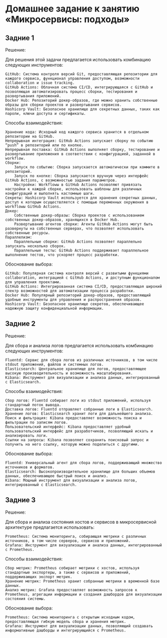 # Домашнее задание к занятию «Микросервисы: подходы»

## Задние 1

Решение:

Для решения этой задачи предлагается использовать комбинацию следующих инструментов:

    GitHub: Система контроля версий Git, предоставляющая репозитории для каждого сервиса, функционал управления доступом, возможности collaboration и issue tracking.
    GitHub Actions: Облачная система CI/CD, интегрирующаяся с GitHub и позволяющая автоматизировать процесс сборки, тестирования и развертывания приложений.
    Docker Hub: Репозиторий докер-образов, где можно хранить собственные образы для сборки проектов и развертывания сервисов.
    Hashicorp Vault: Безопасное хранилище для секретных данных, таких как пароли, ключи доступа и сертификаты.

Способы взаимодействия:

    Хранение кода: Исходный код каждого сервиса хранится в отдельном репозитории на GitHub.
    Непрерывная интеграция: GitHub Actions запускает сборку по событию “push” в репозиторий или по кнопке.
    Непрерывная поставка: GitHub Actions выполняет сборку, тестирование и развертывание приложения в соответствии с конфигурацией, заданной в workflow.
    Сборки:
        Запуск по событию: Сборка запускается автоматически при коммите в репозиторий.
        Запуск по кнопке: Сборка запускается вручную через интерфейс GitHub Actions, с возможностью задания параметров.
        Настройки: Workflowы в GitHub Actions позволяют привязать настройки к каждой сборке, использовать шаблоны для различных конфигураций и выполнять кастомные шаги.
    Секреты: Hashicorp Vault используется для хранения секретных данных, доступ к которым осуществляется с помощью переменных окружения в workflowы GitHub Actions.
    Докер:
        Собственные докер-образы: Сборка проектов с использованием собственных докер-образов, хранящихся в Docker Hub.
        Развертывание агентов сборки: Агенты GitHub Actions могут быть развернуты на собственных серверах, что позволяет использовать собственные ресурсы.
    Параллелизм:
        Параллельные сборки: GitHub Actions позволяет параллельно запускать несколько сборок.
        Параллельные тесты: GitHub Actions поддерживает параллельное выполнение тестов, что ускоряет процесс разработки.

Обоснование выбора:

    GitHub: Популярная система контроля версий с развитыми функциями collaboration, интеграцией с GitHub Actions, и доступным функционалом для управления проектами.
    GitHub Actions: Интегрированная система CI/CD, предоставляющая широкий спектр возможностей для автоматизации процесса разработки.
    Docker Hub: Популярный репозиторий докер-образов, предоставляющий удобные инструменты для управления и распространения образов.
    Hashicorp Vault: Безопасное хранилище секретов, обеспечивающее надежную защиту конфиденциальной информации.



## Задние 2

Решение:

Для сбора и анализа логов предлагается использовать комбинацию следующих инструментов:

    Fluentd: Сервис для сбора логов из различных источников, в том числе stdout приложений, файлов и системных логов.
    Elasticsearch: Центральное хранилище для логов, предоставляющее высокую производительность и возможность масштабирования.
    Kibana: Инструмент для визуализации и анализа данных, интегрированный с Elasticsearch.

Способы взаимодействия:

    Сбор логов: Fluentd собирает логи из stdout приложений, используя стандартный поток вывода.
    Доставка логов: Fluentd отправляет собранные логи в Elasticsearch.
    Хранение логов: Elasticsearch хранит логи для дальнейшего анализа.
    Поиск и фильтрация: Kibana предоставляет возможность поиска и фильтрации по записям логов.
    Пользовательский интерфейс: Kibana предоставляет удобный пользовательский интерфейс для разработчиков, позволяющий искать и анализировать логи.
    Ссылки на запросы: Kibana позволяет сохранить поисковый запрос и получить на него ссылку, которую можно поделиться с другими.

Обоснование выбора:

    Fluentd: Универсальный агент для сбора логов, поддерживающий множество источников и форматов.
    Elasticsearch: Высокопроизводительное хранилище для больших объемов данных, обеспечивающее быстрый поиск и анализ.
    Kibana: Мощный инструмент для визуализации и анализа логов, интегрированный с Elasticsearch.


## Задние 3

Решение:

Для сбора и анализа состояния хостов и сервисов в микросервисной архитектуре предлагается использовать:

    Prometheus: Система мониторинга, собирающая метрики с различных источников, в том числе серверов, сервисов и приложений.
    Grafana: Инструмент для визуализации и анализа данных, интегрированный с Prometheus.

Способы взаимодействия:

    Сбор метрик: Prometheus собирает метрики с хостов, используя стандартные экспортеры, а также с сервисов и приложений, поддерживающих экспорт метрик.
    Хранение метрик: Prometheus хранит собранные метрики в временной базе данных.
    Анализ метрик: Grafana предоставляет возможность запросов к Prometheus, агрегации информации и создания дашбордов для визуализации состояния системы.

Обоснование выбора:

    Prometheus: Система мониторинга с открытым исходным кодом, предоставляющая гибкую модель сбора и хранения метрик.
    Grafana: Инструмент для визуализации данных, позволяющий создавать информативные дашборды и интегрирующийся с Prometheus.

